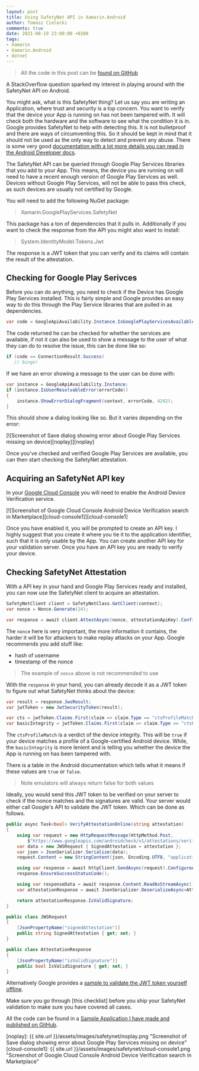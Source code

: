 ```yaml
---
layout: post
title: Using SafetyNet API in Xamarin.Android
author: Tomasz Cielecki
comments: true
date: 2021-08-19 23:00:00 +0100
tags:
- Xamarin
- Xamarin.Android
- dotnet
---
```


> All the code in this post can be [found on GitHub][sample]

A StackOverflow question sparked my interest in playing around with the SafetyNet API on Android.

You might ask, what is this SafetyNet thing? Let us say you are writing an Application, where trust and security is a top concern. You want to verify that the device your App is running on has not been tampered with. It will check both the hardware and the software to see what the condition it is in. Google provides SafetyNet to help with detecting this. It is not bulletproof and there are ways of circumventing this. So it should be kept in mind that it should not be used as the only way to detect and prevent any abuse. There is some very good [documentation with a lot more details you can read in the Android Developer docs][docs].

The SafetyNet API can be queried through Google Play Services libraries that you add to your App. This means, the device you are running on will need to have a recent enough version of Google Play Services as well. Devices without Google Play Services, will not be able to pass this check, as such devices are usually not certified by Google.

You will need to add the following NuGet package:

> Xamarin.GooglePlayServices.SafetyNet

This package has a ton of dependencies that it pulls in. Additionally if you want to check the response from the API you might also want to install:

> System.IdentityModel.Tokens.Jwt

The response is a JWT token that you can verify and its claims will contain the result of the attestation.

## Checking for Google Play Serivces

Before you can do anything, you need to check if the Device has Google Play Services installed. This is fairly simple and Google provides an easy way to do this through the Play Service libraries that are pulled in as dependencies.

```csharp
var code = GoogleApiAvailability.Instance.IsGooglePlayServicesAvailable(context, 13000000);
```

The code returned he can be checked for whether the services are available, if not it can also be used to show a message to the user of what they can do to resolve the issue, this can be done like so:

```csharp
if (code == ConnectionResult.Success)
   // bingo!
```

If we have an error showing a message to the user can be done with:

```csharp
var instance = GoogleApiAvailability.Instance;
if (instance.IsUserResolvableError(errorCode))
{
    instance.ShowErrorDialogFragment(context, errorCode, 4242);
}
```

This should show a dialog looking like so. But it varies depending on the error:

[![Screenshot of Save dialog showing error about Google Play Services missing on device][noplay]][noplay]

Once you've checked and verified Google Play Services are available, you can then start checking the SafetyNet attestation.

## Acquiring an SafetyNet API key

In your [Google Cloud Console][gcc] you will need to enable the Android Device Verification service.

[![Screenshot of Google Cloud Console Android Device Verification search in Marketplace][cloud-console1]][cloud-console1]

Once you have enabled it, you will be prompted to create an API key. I highly suggest that you create it where you tie it to the application identifier, such that it is only usable by the App. You can create another API key for your validation server.
Once you have an API key you are ready to verify your device.

## Checking SafetyNet Attestation

With a API key in your hand and Google Play Services ready and installed, you can now use the SafetyNet client to acquire an attestation.

```csharp
SafetyNetClient client = SafetyNetClass.GetClient(context);
var nonce = Nonce.Generate(24);

var response = await client.AttestAsync(nonce, attestationApiKey).ConfigureAwait(false);
```

The `nonce` here is very important, the more information it contains, the harder it will be for attackers to make replay attacks on your App. Google recommends you add stuff like:
- hash of username
- timestamp of the nonce

> The example of `nonce` above is not recommended to use

With the `response` in your hand, you can already decode it as a JWT token to figure out what SafetyNet thinks about the device:

```csharp
var result = response.JwsResult;
var jwtToken = new JwtSecurityToken(result);

var cts = jwtToken.Claims.First(claim => claim.Type == "ctsProfileMatch").Value;
var basicIntegrity = jwtToken.Claims.First(claim => claim.Type == "ctsProfileMatch").Value;
```

The `ctsProfileMatch` is a verdict of the device integrity. This will be `true` if your device matches a profile of a Google-certified Android device.
While, the `basicIntegrity` is more lenient and is telling you whether the device the App is running on has been tampered with.

There is a table in the Android documentation which tells what it means if these values are `true` or `false`.

> Note emulators will always return false for both values

Ideally, you would send this JWT token to be verified on your server to check if the nonce matches and the signatures are valid. Your server would either call Google's API to validate the JWT token. Which can be done as follows.

```csharp
public async Task<bool> VerifyAttestationOnline(string attestation)
{
    using var request = new HttpRequestMessage(HttpMethod.Post,
        $"https://www.googleapis.com/androidcheck/v1/attestations/verify?key={attestationApiKey}");
    var data = new JWSRequest { SignedAttestation = attestation };
    var json = JsonSerializer.Serialize(data);
    request.Content = new StringContent(json, Encoding.UTF8, "application/json");

    using var response = await httpClient.SendAsync(request).ConfigureAwait(false);
    response.EnsureSuccessStatusCode();

    using var responseData = await response.Content.ReadAsStreamAsync().ConfigureAwait(false);
    var attestationResponse = await JsonSerializer.DeserializeAsync<AttestationResponse>(responseData).ConfigureAwait(false);

    return attestationResponse.IsValidSignature;
}

public class JWSRequest
{
    [JsonPropertyName("signedAttestation")]
    public string SignedAttestation { get; set; }
}

public class AttestationResponse
{
    [JsonPropertyName("isValidSignature")]
    public bool IsValidSignature { get; set; }
}
```

Alternatively Google provides a [sample to validate the JWT token yourself offline][offlinevalidate].

Make sure you go through [this checklist] before you ship your SafetyNet validation to make sure you have covered all cases.

All the code can be found in a [Sample Application I have made and published on GitHub][sample].

[docs]: https://developer.android.com/training/safetynet/attestation.html
[integrityverdicttable]: https://developer.android.com/training/safetynet/attestation.html#potential-integrity-verdicts
[offlinevalidate]: https://github.com/googlesamples/android-play-safetynet/blob/master/server/csharp/OfflineVerify.cs
[sample]: https://github.com/Cheesebaron/Xamarin-SafetyNet
[gcc]: https://console.cloud.google.com
[checklist]: https://developer.android.com/training/safetynet/attestation-checklist
[noplay]: {{ site.url }}/assets/images/safetynet/noplay.png "Screenshot of Save dialog showing error about Google Play Services missing on device"
[cloud-console1]: {{ site.url }}/assets/images/safetynet/cloud-console1.png "Screenshot of Google Cloud Console Android Device Verification search in Marketplace"
